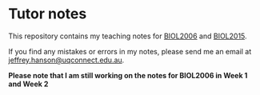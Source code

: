 Tutor notes
=========

This repository contains my teaching notes for [BIOL2006](www.github.com/paleo13/tutor-notes/blob/master/BIOL2006/pdf) and [BIOL2015](www.github.com/paleo13/tutor-notes/blob/master/BIOL2015/pdf).

If you find any mistakes or errors in my notes, please send me an email at jeffrey.hanson@uqconnect.edu.au. 
 
**Please note that I am still working on the notes for BIOL2006 in Week 1 and Week 2**